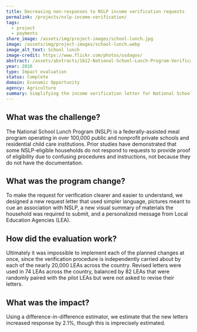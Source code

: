 ```yaml
---
title: Decreasing non-responses to NSLP income verification requests
permalink: /projects/nslp-income-verification/
tags: 
  - project
  - payments
share_image: /assets/img/project-images/school-lunch.jpg
image: /assets/img/project-images/school-lunch.webp
image_alt_text: School lunch
image-credit: https://www.flickr.com/photos/usdagov/
abstract: /assets/abstracts/1612-National-School-Lunch-Program-Verification.pdf
year: 2016
type: Impact evaluation
status: Complete
domain: Economic Opportunity
agency: Agriculture
summary: Simplifying the income verification letter for National School Lunch Program recipients increased response rate by 2.1%
---
```

## What was the challenge?
The National School Lunch Program (NSLP) is a federally-assisted meal program operating in over 100,000 public and nonprofit private schools and residential child care institutions. Prior studies have demonstrated that some NSLP-eligible households do not respond to requests to provide proof of eligibility due to confusing procedures and instructions, not because they do not have the documentation.

## What was the program change?
To make the request for verification clearer and easier to understand, we designed a new request letter that used simpler language, pictures meant to cue an association with NSLP, a new visual summary of materials the household was required to submit, and a personalized message from Local Education Agencies (LEA).

## How did the evaluation work?
Ultimately it was impossible to implement each of the planned changes at once, since the verification procedure is independently carried about by each of the nearly 20,000 LEAs across the country. Revised letters were used in 74 LEAs across the country, balanced by 82 LEAs that were randomly paired with the pilot LEAs but were not asked to revise their letters.

## What was the impact?
Using a difference-in-difference estimator, we estimate that the new letters increased response by 2.1%, though this is imprecisely estimated.
